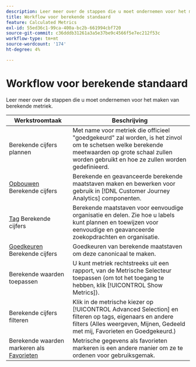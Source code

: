 ```yaml
---
description: Leer meer over de stappen die u moet ondernemen voor het maken van berekende metriek.
title: Workflow voor berekende standaard
feature: Calculated Metrics
exl-id: 55ed36c1-99ca-400a-bc2b-661994cbf720
source-git-commit: c36dddb31261a3a5e37be9c4566f5e7ec212f53c
workflow-type: tm+mt
source-wordcount: '174'
ht-degree: 4%

---
```


# Workflow voor berekende standaard

Leer meer over de stappen die u moet ondernemen voor het maken van berekende metriek.

| Werkstroomtaak | Beschrijving |
| --- | --- |
| Berekende cijfers plannen | Met name voor metriek die officieel &quot;goedgekeurd&quot; zal worden, is het zinvol om te schetsen welke berekende meetwaarden op grote schaal zullen worden gebruikt en hoe ze zullen worden gedefinieerd. |
| [Opbouwen](/help/components/calc-metrics/cm-workflow/cm-build-metrics.md) Berekende cijfers | Berekende en geavanceerde berekende maatstaven maken en bewerken voor gebruik in [!DNL Customer Journey Analytics] componenten. |
| [Tag](cm-tagging.md) Berekende cijfers | Berekende maatstaven voor eenvoudige organisatie en delen. Zie hoe u labels kunt plannen en toewijzen voor eenvoudige en geavanceerde zoekopdrachten en organisatie. |
| [Goedkeuren](cm-approving.md) Berekende cijfers | Goedkeuren van berekende maatstaven om deze canonicaal te maken. |
| Berekende waarden toepassen | U kunt metriek rechtstreeks uit een rapport, van de Metrische Selecteur toepassen (om tot het toegang te hebben, klik [!UICONTROL Show Metrics]). |
| Berekende cijfers filteren | Klik in de metrische kiezer op [!UICONTROL Advanced Selection] en filteren op tags, eigenaars en andere filters (Alles weergeven, Mijnen, Gedeeld met mij, Favorieten en Goedgekeurd.) |
| Berekende waarden markeren als [Favorieten](cm-finding.md) | Metrische gegevens als favorieten markeren is een andere manier om ze te ordenen voor gebruiksgemak. |
